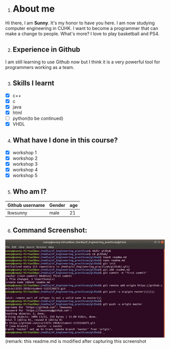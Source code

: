 

1. # About me
Hi there, I am **Sunny**. It's my honor to have you here. I am now studying computer engineering in CUHK. I want to become a programmer that can make a change to people. What's more? I love to play 
basketball and PS4. 

2. ## Experience in Github
I am still learning to use Github now but I think it is a very powerful tool for programmers working as a team.

3. ## Skills I learnt
- [x] c++
- [x] c
- [x] java
- [x] html
- [ ] python(to be continued)
- [x] VHDL

4. ## What have I done in this course?
- [x] workshop 1
- [x] workshop 2
- [x] workshop 3
- [x] workshop 4
- [x] workshop 5

5. ## Who am I? 
Github username | Gender | age
--- | --- | ---
lkwsunny | male | 21

6. ## Command Screenshot:
![screenshot](https://github.com/csci3251-2020/student-1155136675/blob/master/screenshot.jpeg)
(remark: this readme.md is modified after capturing this screenshot
